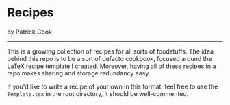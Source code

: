 # Recipes
by Patrick Cook

---

This is a growing collection of recipes for all sorts of foodstuffs. The idea behind this repo is to be a sort of defacto cookbook, focused around the LaTeX recipe template I created. Moreover, having all of these recipes in a repo makes sharing and storage redundancy easy.

If you'd like to write a recipe of your own in this format, feel free to use the `Template.tex` in the root directory, it should be well-commented.
